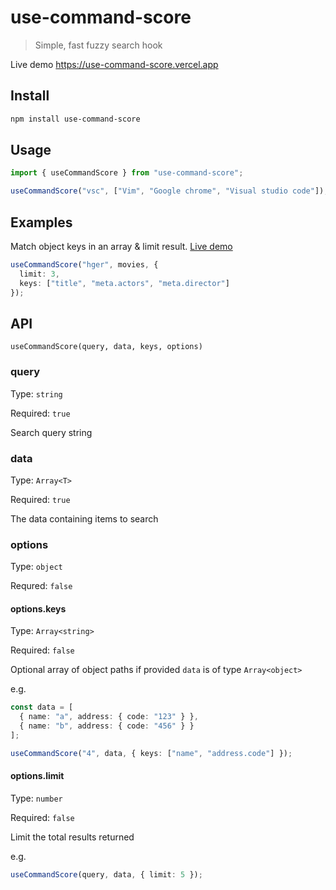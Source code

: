 # use-command-score

> Simple, fast fuzzy search hook

Live demo https://use-command-score.vercel.app

## Install

```sh
npm install use-command-score
```

## Usage

```ts
import { useCommandScore } from "use-command-score";

useCommandScore("vsc", ["Vim", "Google chrome", "Visual studio code"]); // ['Visual studio code']
```

## Examples

Match object keys in an array & limit result. [Live demo](https://use-command-score.vercel.app/?path=/story/moviesfuzzysearch--with-limit)

```ts
useCommandScore("hger", movies, {
  limit: 3,
  keys: ["title", "meta.actors", "meta.director"]
});
```

## API

`useCommandScore(query, data, keys, options)`

### query

Type: `string`

Required: `true`

Search query string

### data

Type: `Array<T>`

Required: `true`

The data containing items to search

### options

Type: `object`

Requred: `false`

#### options.keys

Type: `Array<string>`

Required: `false`

Optional array of object paths if provided `data` is of type `Array<object>`

e.g.

```ts
const data = [
  { name: "a", address: { code: "123" } },
  { name: "b", address: { code: "456" } }
];

useCommandScore("4", data, { keys: ["name", "address.code"] });
```

#### options.limit

Type: `number`

Required: `false`

Limit the total results returned

e.g.

```ts
useCommandScore(query, data, { limit: 5 });
```
